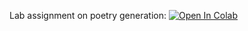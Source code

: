 ﻿Lab assignment on poetry generation:
[![Open In Colab](https://colab.research.google.com/assets/colab-badge.svg)](https://colab.research.google.com/github/girafe-ai/ml-mipt/blob/harbour_masters_ml_s21/homeworks/Lab2_Poetry_generation/Lab2_Poetry_generation.ipynb)
